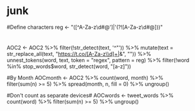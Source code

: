 # junk
#Define characters
reg <- "([^A-Za-z\\d#@']|'(?![A-Za-z\\d#@]))"
#
#
AOC2 <- AOC2 %>%
  filter(!str_detect(text, '^"')) %>%
  mutate(text = str_replace_all(text, "https://t.co/[A-Za-z\\d]+|&amp;", "")) %>%
  unnest_tokens(word, text, token = "regex", pattern = reg) %>%
  filter(!word %in% stop_words$word,
         str_detect(word, "[a-z]"))

#By Month
AOCmonth <- AOC2 %>%
  count(word, month) %>%
  filter(sum(n) >= 5) %>%
  spread(month, n, fill = 0) %>%
  ungroup()

#Don't count as separate devices#
AOCwords <- tweet_words %>%
  count(word) %>%
  filter(sum(n) >= 5) %>%
  ungroup()
  
